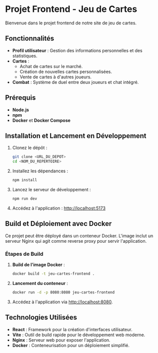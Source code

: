 # Projet Frontend - Jeu de Cartes

Bienvenue dans le projet frontend de notre site de jeu de cartes.

## Fonctionnalités

- **Profil utilisateur** : Gestion des informations personnelles et des statistiques.
- **Cartes** :
  - Achat de cartes sur le marché.
  - Création de nouvelles cartes personnalisées.
  - Vente de cartes à d'autres joueurs.
- **Combat** : Système de duel entre deux joueurs et chat intégré.

## Prérequis

- **Node.js**
- **npm**
- **Docker** et **Docker Compose**

## Installation et Lancement en Développement

1. Clonez le dépôt :
   ```bash
   git clone <URL_DU_DEPOT>
   cd <NOM_DU_REPERTOIRE>
   ```

2. Installez les dépendances :
   ```bash
   npm install
   ```

3. Lancez le serveur de développement :
   ```bash
   npm run dev
   ```

4. Accédez à l'application : [http://localhost:5173](http://localhost:5173)

## Build et Déploiement avec Docker

Ce projet peut être déployé dans un conteneur Docker. L'image inclut un serveur Nginx qui agit comme reverse proxy pour servir l'application.

### Étapes de Build

1. **Build de l'image Docker** :
   ```bash
   docker build -t jeu-cartes-frontend .
   ```

2. **Lancement du conteneur** :
   ```bash
   docker run -d -p 8080:8080 jeu-cartes-frontend
   ```

3. Accédez à l'application via [http://localhost:8080](http://localhost:8080).

## Technologies Utilisées

- **React** : Framework pour la création d'interfaces utilisateur.
- **Vite** : Outil de build rapide pour le développement web moderne.
- **Nginx** : Serveur web pour exposer l'application.
- **Docker** : Conteneurisation pour un déploiement simplifié.
